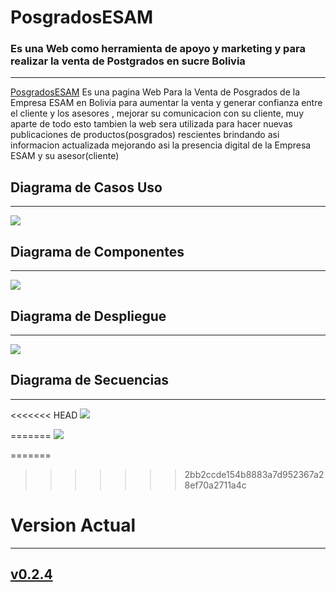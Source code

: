 # PosgradosESAM
### Es una Web como herramienta de apoyo y marketing y para realizar la venta de Postgrados en sucre Bolivia
-------------------------------------------------------------------
[PosgradosESAM](https://zelechos.github.io/PosgradosESAM/) Es una pagina Web Para la Venta de Posgrados de la Empresa ESAM en Bolivia para aumentar la venta y generar confianza entre el cliente y los asesores , mejorar su comunicacion con su cliente, muy aparte de todo esto tambien la web sera utilizada para hacer nuevas publicaciones de productos(posgrados) rescientes brindando asi informacion actualizada mejorando asi la presencia digital de la Empresa ESAM y su asesor(cliente)


## Diagrama de Casos Uso
-------------------------------------------------------------------
![]("DiagramaCasosUso.jpg")


## Diagrama de Componentes
-------------------------------------------------------------------
![]("DiagramaComponente.jpg")


## Diagrama de Despliegue
-------------------------------------------------------------------
![]("DiagramaDespliegue.jpg")


## Diagrama de Secuencias
-------------------------------------------------------------------
<<<<<<< HEAD
![]("DiagramaSecuencias.jpg")


=======
![]("./assets/img/DiagramaSecuencias.jpg")

=======
>>>>>>> 2bb2ccde154b8883a7d952367a28ef70a2711a4c
# Version Actual
-------------------------------------------------------------------
## [v0.2.4](https://github.com/Zelechos/PosgradosESAM/releases/tag/v0.2.4)

